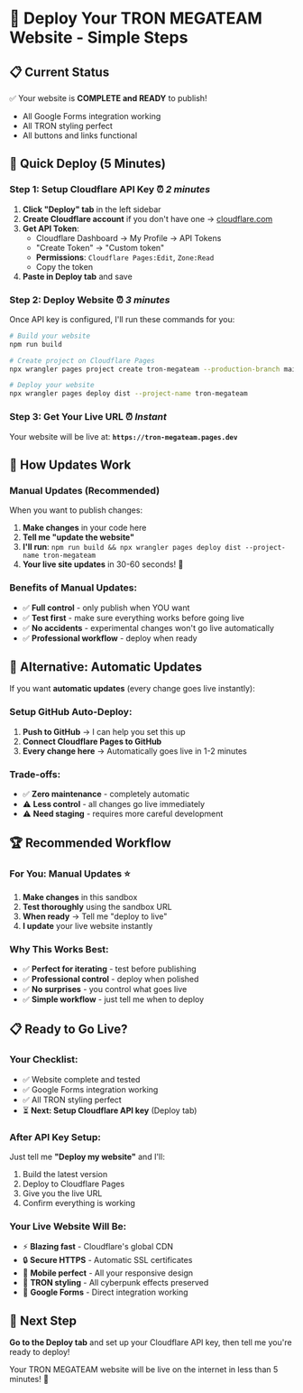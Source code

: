 # 🚀 Deploy Your TRON MEGATEAM Website - Simple Steps

## 📋 **Current Status**
✅ Your website is **COMPLETE and READY** to publish!
- All Google Forms integration working
- All TRON styling perfect  
- All buttons and links functional

## 🎯 **Quick Deploy (5 Minutes)**

### **Step 1: Setup Cloudflare API Key** ⏰ *2 minutes*
1. **Click "Deploy" tab** in the left sidebar
2. **Create Cloudflare account** if you don't have one → [cloudflare.com](https://cloudflare.com)
3. **Get API Token**:
   - Cloudflare Dashboard → My Profile → API Tokens
   - "Create Token" → "Custom token"
   - **Permissions**: `Cloudflare Pages:Edit`, `Zone:Read`
   - Copy the token
4. **Paste in Deploy tab** and save

### **Step 2: Deploy Website** ⏰ *3 minutes*
Once API key is configured, I'll run these commands for you:
```bash
# Build your website
npm run build

# Create project on Cloudflare Pages
npx wrangler pages project create tron-megateam --production-branch main

# Deploy your website 
npx wrangler pages deploy dist --project-name tron-megateam
```

### **Step 3: Get Your Live URL** ⏰ *Instant*
Your website will be live at:
**`https://tron-megateam.pages.dev`**

## 🔄 **How Updates Work**

### **Manual Updates (Recommended)**
When you want to publish changes:
1. **Make changes** in your code here
2. **Tell me "update the website"**  
3. **I'll run**: `npm run build && npx wrangler pages deploy dist --project-name tron-megateam`
4. **Your live site updates** in 30-60 seconds! 🚀

### **Benefits of Manual Updates:**
- ✅ **Full control** - only publish when YOU want
- ✅ **Test first** - make sure everything works before going live
- ✅ **No accidents** - experimental changes won't go live automatically
- ✅ **Professional workflow** - deploy when ready

## 🎯 **Alternative: Automatic Updates**

If you want **automatic updates** (every change goes live instantly):

### **Setup GitHub Auto-Deploy:**
1. **Push to GitHub** → I can help you set this up
2. **Connect Cloudflare Pages to GitHub** 
3. **Every change here** → Automatically goes live in 1-2 minutes

### **Trade-offs:**
- ✅ **Zero maintenance** - completely automatic
- ⚠️ **Less control** - all changes go live immediately
- ⚠️ **Need staging** - requires more careful development

## 🏆 **Recommended Workflow**

### **For You: Manual Updates** ⭐
1. **Make changes** in this sandbox
2. **Test thoroughly** using the sandbox URL
3. **When ready** → Tell me "deploy to live"
4. **I update** your live website instantly

### **Why This Works Best:**
- ✅ **Perfect for iterating** - test before publishing
- ✅ **Professional control** - deploy when polished  
- ✅ **No surprises** - you control what goes live
- ✅ **Simple workflow** - just tell me when to deploy

## 📋 **Ready to Go Live?**

### **Your Checklist:**
- ✅ Website complete and tested
- ✅ Google Forms integration working  
- ✅ All TRON styling perfect
- ⏳ **Next: Setup Cloudflare API key** (Deploy tab)

### **After API Key Setup:**
Just tell me **"Deploy my website"** and I'll:
1. Build the latest version
2. Deploy to Cloudflare Pages  
3. Give you the live URL
4. Confirm everything is working

### **Your Live Website Will Be:**
- ⚡ **Blazing fast** - Cloudflare's global CDN
- 🔒 **Secure HTTPS** - Automatic SSL certificates
- 📱 **Mobile perfect** - All your responsive design
- 🎨 **TRON styling** - All cyberpunk effects preserved
- 🔗 **Google Forms** - Direct integration working

## 🚀 **Next Step**
**Go to the Deploy tab** and set up your Cloudflare API key, then tell me you're ready to deploy! 

Your TRON MEGATEAM website will be live on the internet in less than 5 minutes! 🎉